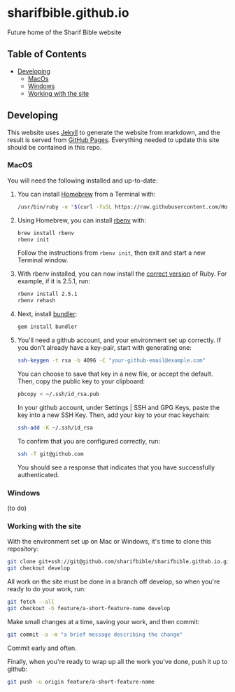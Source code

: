 # sharifbible.github.io
Future home of the Sharif Bible website
## Table of Contents
* [Developing](#developing)
  * [MacOs](#macos)
  * [Windows](windows)
  * [Working with the site](#working-with-the-site)

## Developing
This website uses [Jekyll](https://jekyllrb.com) to generate the website from markdown, and the result is served from [GitHub Pages](https://pages.github.com). Everything needed to update this site should be contained in this repo.
 
### MacOS
You will need the following installed and up-to-date:
1. You can install [Homebrew](https://brew.sh) from a Terminal with:
   ~~~ sh
   /usr/bin/ruby -e "$(curl -fsSL https://raw.githubusercontent.com/Homebrew/install/master/install)"
   ~~~

2. Using Homebrew, you can install [rbenv](https://github.com/rbenv/rbenv) with:
   ~~~ sh
   brew install rbenv
   rbenv init
   ~~~
   Follow the instructions from `rbenv init`, then exit and start a new Terminal window.

3. With rbenv installed, you can now install the [correct version](.ruby-version) of Ruby. For example, if it is 2.5.1, run:
   ~~~ sh
   rbenv install 2.5.1
   rbenv rehash
   ~~~

4. Next, install [bundler](https://bundler.io):
   ~~~ sh
   gem install bundler
   ~~~

5. You'll need a github account, and your environment set up correctly. If you don't already have a key-pair, start with generating one:
   ~~~ sh
   ssh-keygen -t rsa -b 4096 -C "your-github-email@example.com"
   ~~~
   You can choose to save that key in a new file, or accept the default. Then, copy the public key to your clipboard:
   ~~~ sh
   pbcopy < ~/.ssh/id_rsa.pub
   ~~~
   In your github account, under Settings | SSH and GPG Keys, paste the key into a new SSH Key. Then, add your key to your mac keychain:
   ~~~ sh
   ssh-add -K ~/.ssh/id_rsa
   ~~~
   To confirm that you are configured correctly, run:
   ~~~ sh
   ssh -T git@github.com
   ~~~
   You should see a response that indicates that you have successfully authenticated.

### Windows
(to do)

### Working with the site
With the environment set up on Mac or Windows, it's time to clone this repository:
~~~ sh
git clone git+ssh://git@github.com/sharifbible/sharifbible.github.io.git
git checkout develop
~~~

All work on the site must be done in a branch off develop, so when you're ready to do your work, run:
~~~ sh
git fetch --all
git checkout -b feature/a-short-feature-name develop
~~~

Make small changes at a time, saving your work, and then commit:
~~~ sh
git commit -a -m "a brief message describing the change"
~~~

Commit early and often.

Finally, when you're ready to wrap up all the work you've done, push it up to github:
~~~ sh
git push -u origin feature/a-short-feature-name
~~~
